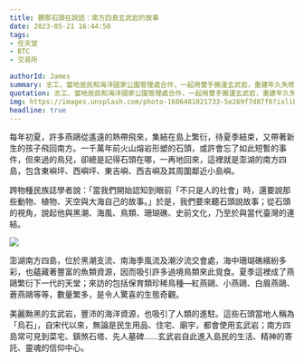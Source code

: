 ```yaml
---
title: 聽那石頭在說話：南方四島玄武岩的故事
date: 2023-05-21 16:44:50
tags:
- 任天堂
- BTC
- 交易所

authorId: James
summary: 志工、當地居民和海洋國家公園管理處合作，一起用雙手搬運玄武岩，重建年久失修的步道。（圖片由活水文化事業有限公司提供）
quotation: 志工、當地居民和海洋國家公園管理處合作，一起用雙手搬運玄武岩，重建年久失修的步道。（圖片由活水文化事業有限公司提供）
img: https://images.unsplash.com/photo-1606481021733-5e269f7d87f6?ixlib=rb-4.0.3&ixid=M3wxMjA3fDB8MHxwaG90by1wYWdlfHx8fGVufDB8fHx8fA%3D%3D&auto=format&fit=crop&w=1631&q=80
headline: true
---
```

每年初夏，許多燕鷗從遙遠的熱帶飛來，集結在島上繁衍，待夏季結束，又帶著新生的孩子飛回南方。一千萬年前火山熔岩形塑的石頭，或許會忘了如此短暫的事件，但來過的鳥兒，卻總是記得石頭在哪，一再地回來，這裡就是澎湖的南方四島，包含東嶼坪、西嶼坪、東吉嶼、西吉嶼及其周圍鄰近小島嶼。

跨物種民族誌學者說：「當我們開始認知到眼前「不只是人的社會」時，還要說那些動物、植物、天空與大海自己的故事。」於是，我們要來聽石頭說故事；從石頭的視角，說起他與黑潮、海風、鳥類、珊瑚礁、史前文化，乃至於與當代臺灣的連結。

![](https://img.natgeomedia.com/userfiles/sm/sm1920_images_A1/16264/2023050937982929.JPG)

澎湖南方四島，位於黑潮支流、南海季風流及潮汐流交會處，海中珊瑚礁繽紛多彩，也蘊藏著豐富的魚類資源，因而吸引許多過境鳥類來此覓食。夏季這裡成了燕鷗繁衍下一代的天堂；來訪的包括保育類珍稀鳥種—紅燕鷗、小燕鷗、白眉燕鷗、蒼燕鷗等等，數量繁多，是令人驚喜的生態奇觀。

美麗黝黑的玄武岩，豐沛的海洋資源，也吸引了人類的進駐。這些石頭當地人稱為「烏石」，自宋代以來，無論是民生用品、住宅、廟宇，都會使用玄武岩；南方四島常可見到菜宅、鎮煞石塔、先人墓碑……玄武岩自此進入島民的生活、精神的寄託、靈魂的信仰中心。